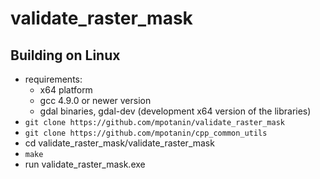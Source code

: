 # validate_raster_mask
## Building on Linux
* requirements:
  * x64 platform
  * gcc 4.9.0 or newer version
  * gdal binaries, gdal-dev (development x64 version of the libraries)
* ```git clone https://github.com/mpotanin/validate_raster_mask``` 
* ```git clone https://github.com/mpotanin/cpp_common_utils```  
* cd validate_raster_mask/validate_raster_mask
* ```make```
* run validate_raster_mask.exe
